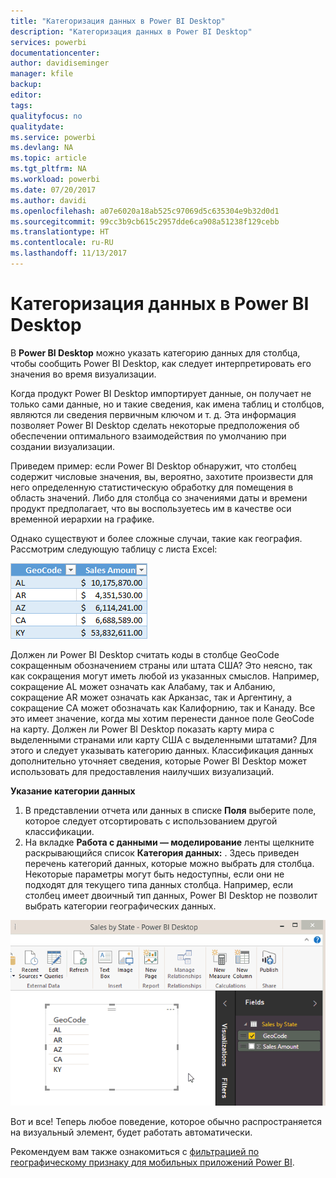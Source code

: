 ```yaml
---
title: "Категоризация данных в Power BI Desktop"
description: "Категоризация данных в Power BI Desktop"
services: powerbi
documentationcenter: 
author: davidiseminger
manager: kfile
backup: 
editor: 
tags: 
qualityfocus: no
qualitydate: 
ms.service: powerbi
ms.devlang: NA
ms.topic: article
ms.tgt_pltfrm: NA
ms.workload: powerbi
ms.date: 07/20/2017
ms.author: davidi
ms.openlocfilehash: a07e6020a18ab525c97069d5c635304e9b32d0d1
ms.sourcegitcommit: 99cc3b9cb615c2957dde6ca908a51238f129cebb
ms.translationtype: HT
ms.contentlocale: ru-RU
ms.lasthandoff: 11/13/2017
---
```

# <a name="data-categorization-in-power-bi-desktop"></a>Категоризация данных в Power BI Desktop
В **Power BI Desktop** можно указать категорию данных для столбца, чтобы сообщить Power BI Desktop, как следует интерпретировать его значения во время визуализации.

Когда продукт Power BI Desktop импортирует данные, он получает не только сами данные, но и такие сведения, как имена таблиц и столбцов, являются ли сведения первичным ключом и т. д.  Эта информация позволяет Power BI Desktop сделать некоторые предположения об обеспечении оптимального взаимодействия по умолчанию при создании визуализации. 

Приведем пример: если Power BI Desktop обнаружит, что столбец содержит числовые значения, вы, вероятно, захотите произвести для него определенную статистическую обработку для помещения в область значений. Либо для столбца со значениями даты и времени продукт предполагает, что вы воспользуетесь им в качестве оси временной иерархии на графике.

Однако существуют и более сложные случаи, такие как география. Рассмотрим следующую таблицу с листа Excel:

![](media/desktop-data-categorization/datacategorizationtable.png)

Должен ли Power BI Desktop считать коды в столбце GeoCode сокращенным обозначением страны или штата США?  Это неясно, так как сокращения могут иметь любой из указанных смыслов.  Например, сокращение AL может означать как Алабаму, так и Албанию, сокращение AR может означать как Арканзас, так и Аргентину, а сокращение CA может обозначать как Калифорнию, так и Канаду. Все это имеет значение, когда мы хотим перенести данное поле GeoCode на карту.  Должен ли Power BI Desktop показать карту мира с выделенными странами или карту США с выделенными штатами?  Для этого и следует указывать категорию данных. Классификация данных дополнительно уточняет сведения, которые Power BI Desktop может использовать для предоставления наилучших визуализаций.  

**Указание категории данных**

1. В представлении отчета или данных в списке **Поля** выберите поле, которое следует отсортировать с использованием другой классификации.
2. На вкладке **Работа с данными — моделирование** ленты щелкните раскрывающийся список **Категория данных:** .  Здесь приведен перечень категорий данных, которые можно выбрать для столбца.  Некоторые параметры могут быть недоступны, если они не подходят для текущего типа данных столбца.  Например, если столбец имеет двоичный тип данных, Power BI Desktop не позволит выбрать категории географических данных. 

![](media/desktop-data-categorization/datacategorization.gif)

Вот и все!  Теперь любое поведение, которое обычно распространяется на визуальный элемент, будет работать автоматически.  

Рекомендуем вам также ознакомиться с [фильтрацией по географическому признаку для мобильных приложений Power BI](desktop-mobile-geofiltering.md).

